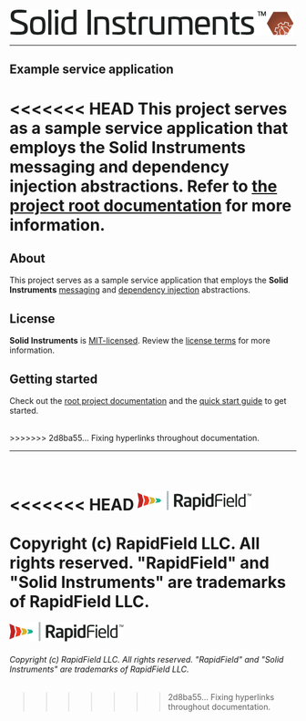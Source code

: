 <!--
Copyright (c) RapidField LLC. Licensed under the MIT License. See LICENSE.txt in the project root for license information.
-->

[![Solid Instruments logo](../../SolidInstruments.Logo.Color.Transparent.500w.png)](../../README.md)
- - -

## Example service application

<<<<<<< HEAD
This project serves as a sample service application that employs the Solid Instruments messaging and dependency injection abstractions. Refer to [the project root documentation](../../README.md) for more information.
=======
## About

This project serves as a sample service application that employs the **Solid Instruments** [messaging](../../src/RapidField.SolidInstruments.Messaging/README.md) and [dependency injection](../../src/RapidField.SolidInstruments.InversionOfControl/README.md) abstractions.

## License

**Solid Instruments** is [MIT-licensed](https://en.wikipedia.org/wiki/MIT_License). Review the [license terms](../../LICENSE.txt) for more information.

## Getting started

Check out the [root project documentation](../../README.md) and the [quick start guide](https://www.solidinstruments.com/articles/QuickStartGuide.html) to get started.

<br />
>>>>>>> 2d8ba55... Fixing hyperlinks throughout documentation.

- - -
<br />

<<<<<<< HEAD
![RapidField logo](../../RapidField.Logo.Color.Black.Transparent.200w.png)
<br /><br />
Copyright (c) RapidField LLC. All rights reserved. "RapidField" and "Solid Instruments" are trademarks of RapidField LLC.
=======
[![RapidField logo](../../RapidField.Logo.Color.Black.Transparent.200w.png)](https://www.rapidfield.com)

###### Copyright (c) RapidField LLC. All rights reserved. "RapidField" and "Solid Instruments" are trademarks of RapidField LLC.
>>>>>>> 2d8ba55... Fixing hyperlinks throughout documentation.
